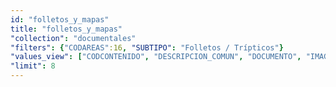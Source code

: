```yaml
---
id: "folletos_y_mapas"
title: "folletos_y_mapas"
"collection": "documentales"
"filters": {"CODAREAS":16, "SUBTIPO": "Folletos / Trípticos"}
"values_view": ["CODCONTENIDO", "DESCRIPCION_COMUN", "DOCUMENTO", "IMAGEN", "PALABRAS_CLAVE", "TITULO"]
"limit": 8
---
```

<app-tab-bar></app-tab-bar>
<app-paginator-browser >
    <div class="small-12 columns" ng-class="{'end': $last}" ng-repeat="card in elements()">
        <app-card-document item="card" prefix="node.href"></app-card-document>
    </div>
</app-paginator-browser>
